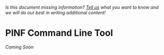 *Is this document missing information? [Tell us](http://groups.google.com/group/pinf-dev) what you want to know and we will do our best in writing additional content!*

PINF Command Line Tool
======================

*Coming Soon*
